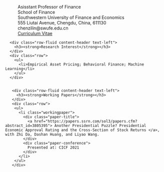 <html lang="en">
  <body>
    <div class="container" id="container">
      <div class="row">
        <div class="col-sm-3">
          <dd>Asisstant Professor of Finance</dd>
           <dd>School of Finance</dd>
          <dd>Southwestern University of Finance and Economics</dd>
            <dd>555 Liutai Avenue, Chengdu, China, 611130</dd>
            <dt><i class="fa fa-envelope-o" aria-hidden="true"></i></dt>
            <dd>chenzilin@swufe.edu.cn</dd>
            <dt><i class="fa fa-file" aria-hidden="true"></i></dt>
            <dd><a href="data/lihaoyuan202010.pdf">Curriculum Vitae</a></dd>
        </div>
      </div>
     </div>

      <div class="row-fluid content-header text-left">
        <h3><strong>Research Interest</strong></h3>
      </div>
      <div class="row">
        <ul>
          <li>Empirical Asset Pricing; Behavioral Finance; Machine Learning</li>
        </ul>
      </div>
      
      
       <div class="row-fluid content-header text-left">
         <h3><strong>Working Papers</strong></h3>
       </div>
       <div class="row">
        <ul>
          <li class="workingpaper">
            <div class="paper-title">
              <a href="https://papers.ssrn.com/sol3/papers.cfm?abstract_id=3805395"> Another Presidential Puzzle? Presidential Economic Approval Rating and the Cross-Section of Stock Returns </a>, with Zhi Da, Dashan Huang, and Liyao Wang.
            </div>
            <div class="paper-conference">
              Presented at: CICF 2021
            </div>
          </li>
        </ul>
       </div>

  </body>
</html>
  
         


